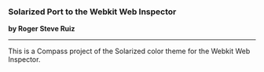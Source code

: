 ### Solarized Port to the Webkit Web Inspector
__by Roger Steve Ruiz__
___

This is a Compass project of the Solarized color theme for the Webkit Web Inspector.
